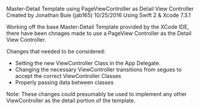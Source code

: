 Master-Detail Template using PageViewController as Detail View Controller
Created by Jonathan Buie (jab165) 10/25/2016
Using Swift 2 & Xcode 7.3.1

Working off the base Master-Detail Template provided by the XCode IDE, there have
been chnages made to use a PageView Controller as the Detail View Controller.

Changes that needed to be considered:
- Setting the new ViewController Class in the App Delegate.
- Changing the necessary ViewController transitions from segues to accept the correct
ViewController Classes
- Properly passing data between classes

Note: These changes could presumably be used to implement any other ViewController 
as the detail portion of the template.